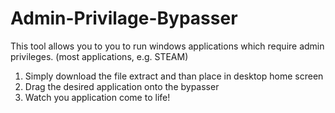 # Admin-Privilage-Bypasser
This tool allows you to you to run windows applications which require admin privileges. (most applications, e.g. STEAM)
1. Simply download the file extract and than place in desktop home screen
2. Drag the desired application onto the bypasser
3. Watch you application come to life!
